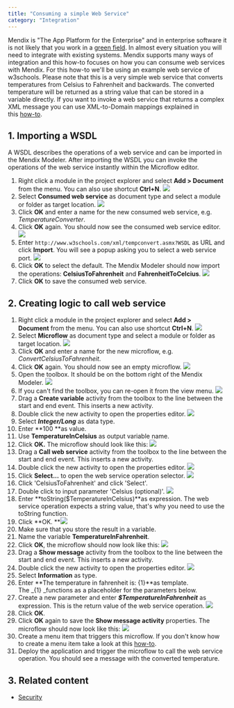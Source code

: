 ```yaml
---
title: "Consuming a simple Web Service"
category: "Integration"
---
```


Mendix is "The App Platform for the Enterprise" and in enterprise software it is not likely that you work in a [green field](https://en.wikipedia.org/wiki/Greenfield_project). In almost every situation you will need to integrate with existing systems. Mendix supports many ways of integration and this how-to focuses on how you can consume web services with Mendix. For this how-to we'll be using an example web service of w3schools. Please note that this is a very simple web service that converts temperatures from Celsius to Fahrenheit and backwards. The converted temperature will be returned as a string value that can be stored in a variable directly. If you want to invoke a web service that returns a complex XML message you can use XML-to-Domain mappings explained in this [how-to](importing-xml-documents).

## 1\. Importing a WSDL

A WSDL describes the operations of a web service and can be imported in the Mendix Modeler. After importing the WSDL you can invoke the operations of the web service instantly within the Microflow editor.

1.  Right click a module in the project explorer and select **Add > Document** from the menu. You can also use shortcut **Ctrl+N**.
    ![](attachments/7831673/8028244.png)
2.  Select **Consumed web service** as document type and select a module or folder as target location.
    ![](attachments/7831673/8028245.png)
3.  Click **OK** and enter a name for the new consumed web service, e.g. _TemperatureConverter_.
4.  Click **OK** again. You should now see the consumed web service editor.
    ![](attachments/7831673/8028246.png)
5.  Enter `http://www.w3schools.com/xml/tempconvert.asmx?WSDL` as URL and click **Import**. You will see a popup asking you to select a web service port.
    ![](attachments/7831673/17662027.png)
6.  Click **OK** to select the default. The Mendix Modeler should now import the operations: **CelsiusToFahrenheit** and **FahrenheitToCelcius**.
    ![](attachments/7831673/8028247.png)
7.  Click **OK** to save the consumed web service.

## 2\. Creating logic to call web service

1.  Right click a module in the project explorer and select **Add > Document** from the menu. You can also use shortcut **Ctrl+N**.
    ![](attachments/7831673/8028244.png)
2.  Select **Microflow** as document type and select a module or folder as target location.
    ![](attachments/7831673/8028248.png)
3.  Click **OK** and enter a name for the new microflow, e.g. _ConvertCelsiusToFahrenheit_.
4.  Click **OK** again. You should now see an empty microflow.
    ![](attachments/7831673/8028250.png)
5.  Open the toolbox. It should be on the bottom right of the Mendix Modeler.
    ![](attachments/8784287/8946802.png)
6.  If you can't find the toolbox, you can re-open it from the view menu.
    ![](attachments/7831673/8945708.png)
7.  Drag a **Create variable** activity from the toolbox to the line between the start and end event. This inserts a new activity.
8.  Double click the new activity to open the properties editor.
    ![](attachments/7831673/8028251.png)
9.  Select **_Integer/Long_** as data type.
10.  Enter **100 **as value.
11.  Use **TemperatureInCelsius** as output variable name.
12.  Click **OK.** The microflow should look like this:
    ![](attachments/7831673/8028252.png)
13.  Drag a **Call web service** activity from the toolbox to the line between the start and end event. This inserts a new activity.
14.  Double click the new activity to open the properties editor.
    ![](attachments/7831673/8028254.png)
15.  Click **Select...** to open the web service operation selector.
    ![](attachments/7831673/8028255.png)
16.  Click 'CelsiusToFahrenheit' and click 'Select'.
17.  Double click to input parameter 'Celsius (optional)'.
    ![](attachments/7831673/8028256.png)
18.  Enter **toString($TemperatureInCelsius)**as expression. The web service operation expects a string value, that's why you need to use the toString function.
19.  Click **OK.
    **![](attachments/7831673/8028257.png)
20.  Make sure that you store the result in a variable.
21.  Name the variable **TemperatureInFahrenheit**.
22.  Click **OK**, the microflow should now look like this:
    ![](attachments/7831673/8028258.png)
23.  Drag a **Show message** activity from the toolbox to the line between the start and end event. This inserts a new activity.
24.  Double click the new activity to open the properties editor.
    ![](attachments/7831673/8028260.png)
25.  Select **Information** as type.
26.  Enter **The temperature in fahrenheit is: {1}**as template. The _{1} _functions as a placeholder for the parameters below.
27.  Create a new parameter and enter **_$TemperatureInFahrenheit_** as expression. This is the return value of the web service operation.
    ![](attachments/7831673/8028259.png)
28.  Click **OK**.
29.  Click **OK** again to save the **Show message activity** properties. The microflow should now look like this:
    ![](attachments/7831673/8028261.png)
30.  Create a menu item that triggers this microflow. If you don't know how to create a menu item take a look at this [how-to](setting-up-the-navigation-structure).
31.  Deploy the application and trigger the microflow to call the web service operation. You should see a message with the converted temperature.

## 3\. Related content

*   [Security](security)
